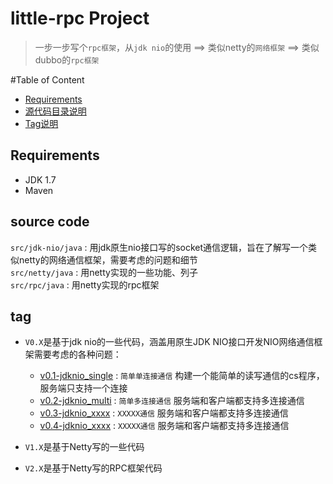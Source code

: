 little-rpc Project
========================
>一步一步写个`rpc框架`，从`jdk nio`的使用 ==> 类似netty的`网络框架` ==> 类似dubbo的`rpc框架`


#Table of Content
* [Requirements](#requirements)
* [源代码目录说明](#source-code)
* [Tag说明](#tag)

Requirements
------------
* JDK 1.7
* Maven


source code
------------
`src/jdk-nio/java` : 用jdk原生nio接口写的socket通信逻辑，旨在了解写一个类似netty的网络通信框架，需要考虑的问题和细节  
`src/netty/java`   : 用netty实现的一些功能、列子  
`src/rpc/java`     : 用netty实现的rpc框架  


tag
------------
* `V0.X`是基于jdk nio的一些代码，涵盖用原生JDK NIO接口开发NIO网络通信框架需要考虑的各种问题：  
	* [v0.1-jdknio_single](./docs/V0.X/v0.1.md) : `简单单连接通信` 构建一个能简单的读写通信的cs程序，服务端只支持一个连接  
	* [v0.2-jdknio_multi](./docs/V0.X/v0.2.md) : `简单多连接通信` 服务端和客户端都支持多连接通信
	* [v0.3-jdknio_xxxx](./docs/V0.X/v0.3.md) : `XXXXX通信` 服务端和客户端都支持多连接通信
	* [v0.4-jdknio_xxxx](./docs/V0.X/v0.4.md) : `XXXXX通信` 服务端和客户端都支持多连接通信
	
* `V1.X`是基于Netty写的一些代码
* `V2.X`是基于Netty写的RPC框架代码


